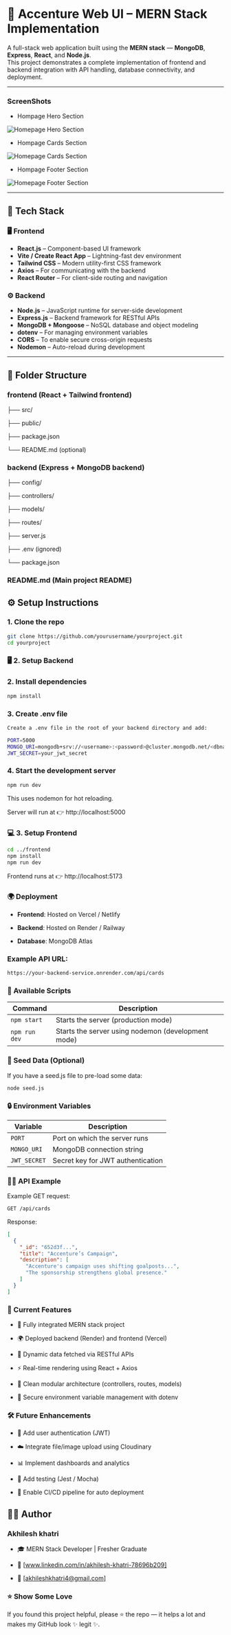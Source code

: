 # 🚀 Accenture Web UI – MERN Stack Implementation

A full-stack web application built using the **MERN stack** — **MongoDB**, **Express**, **React**, and **Node.js**.  
This project demonstrates a complete implementation of frontend and backend integration with API handling, database connectivity, and deployment.

---

### ScreenShots

- Hompage Hero Section

![Homepage Hero Section](./Screenshots/Screenshot-2025-10-06-002648.png)

- Hompage Cards Section

![Homepage Cards Section](./Screenshots/Screenshot-2025-10-06-002815.png)

- Hompage Footer Section

![Homepage Footer Section](./Screenshots/Screenshot-2025-10-06-002908.png)

---

## 🧠 Tech Stack

### 🖥️ Frontend
- **React.js** – Component-based UI framework
- **Vite / Create React App** – Lightning-fast dev environment
- **Tailwind CSS** – Modern utility-first CSS framework
- **Axios** – For communicating with the backend
- **React Router** – For client-side routing and navigation

### ⚙️ Backend
- **Node.js** – JavaScript runtime for server-side development
- **Express.js** – Backend framework for RESTful APIs
- **MongoDB + Mongoose** – NoSQL database and object modeling
- **dotenv** – For managing environment variables
- **CORS** – To enable secure cross-origin requests
- **Nodemon** – Auto-reload during development

---

## 📁 Folder Structure


### frontend (React + Tailwind frontend)

├── src/

├── public/

├── package.json

└── README.md (optional)

### backend (Express + MongoDB backend)

├── config/

├── controllers/

├── models/

├── routes/

├── server.js

├── .env (ignored)

└── package.json

### README.md (Main project README)



## ⚙️ Setup Instructions

### 1. Clone the repo
```bash
git clone https://github.com/yourusername/yourproject.git
cd yourproject 
```

### 🖥️ 2. Setup Backend

### 2. Install dependencies
```bash
npm install
```

### 3. Create .env file
```bash
Create a .env file in the root of your backend directory and add:

PORT=5000
MONGO_URI=mongodb+srv://<username>:<password>@cluster.mongodb.net/<dbname>
JWT_SECRET=your_jwt_secret
```

### 4. Start the development server
```bash
npm run dev
```

This uses nodemon for hot reloading.

Server will run at 👉 http://localhost:5000


### 💻 3. Setup Frontend
```bash
cd ../frontend
npm install
npm run dev
```

Frontend runs at 👉 http://localhost:5173

### 🌍 Deployment

- **Frontend**: Hosted on Vercel / Netlify

- **Backend**: Hosted on Render / Railway

- **Database**: MongoDB Atlas

### Example API URL:
```bash
https://your-backend-service.onrender.com/api/cards
```

### 🧾 Available Scripts

| Command       | Description                                        |
| ------------- | -------------------------------------------------- |
| `npm start`   | Starts the server (production mode)                |
| `npm run dev` | Starts the server using nodemon (development mode) |


### 🌱 Seed Data (Optional)

If you have a seed.js file to pre-load some data:
```bash
node seed.js
```

### 🔒 Environment Variables

| Variable     | Description                       |
| ------------ | --------------------------------- |
| `PORT`       | Port on which the server runs     |
| `MONGO_URI`  | MongoDB connection string         |
| `JWT_SECRET` | Secret key for JWT authentication |

### 🧑‍💻 API Example
Example GET request:
```bash
GET /api/cards
```
Response:
```json
[
  {
    "_id": "652d3f...",
    "title": "Accenture’s Campaign",
    "description": [
      "Accenture's campaign uses shifting goalposts...",
      "The sponsorship strengthens global presence."
    ]
  }
]
```

### 🚀 Current Features

- 🔐 Fully integrated MERN stack project

- 🌍 Deployed backend (Render) and frontend (Vercel)

- 🧠 Dynamic data fetched via RESTful APIs

- ⚡ Real-time rendering using React + Axios

- 🧩 Clean modular architecture (controllers, routes, models)

- 📁 Secure environment variable management with dotenv

### 🛠 Future Enhancements

- 🧾 Add user authentication (JWT)

- ☁️ Integrate file/image upload using Cloudinary

- 📊 Implement dashboards and analytics

- 🧪 Add testing (Jest / Mocha)

- 🔄 Enable CI/CD pipeline for auto deployment


## 🧑‍💻 Author

### Akhilesh khatri

- 🎓 MERN Stack Developer | Fresher Graduate

- 💼 [www.linkedin.com/in/akhilesh-khatri-78696b209]

- 📧 [akhileshkhatri4@gmail.com]


### ⭐️ Show Some Love

If you found this project helpful, please ⭐ the repo — it helps a lot and makes my GitHub look ✨ legit ✨.